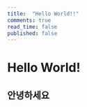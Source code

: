 ```yaml
---
title:  "Hello World!!"
comments: true
read_time: false
published: false
---
```


# Hello World!

## 안녕하세요